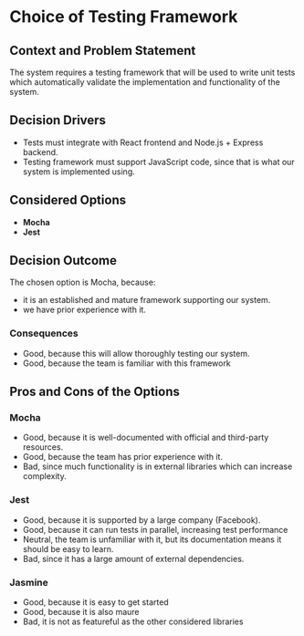 # Choice of Testing Framework

## Context and Problem Statement

The system requires a testing framework that will be used to write unit tests which automatically validate the implementation and functionality of the system.

## Decision Drivers

* Tests must integrate with React frontend and Node.js + Express backend.
* Testing framework must support JavaScript code, since that is what our system is implemented using.

## Considered Options

* **Mocha**
* **Jest**

## Decision Outcome

The chosen option is Mocha, because:

- it is an established and mature framework supporting our system.
- we have prior experience with it.

### Consequences

* Good, because this will allow thoroughly testing our system.
* Good, because the team is familiar with this framework

## Pros and Cons of the Options

### Mocha

* Good, because it is well-documented with official and third-party resources.
* Good, because the team has prior experience with it.
* Bad, since much functionality is in external libraries which can increase complexity.

### Jest

* Good, because it is supported by a large company (Facebook).
* Good, because it can run tests in parallel, increasing test performance
* Neutral, the team is unfamiliar with it, but its documentation means it should be easy to learn.
* Bad, since it has a large amount of external dependencies.

### Jasmine

* Good, because it is easy to get started
* Good, because it is also maure
* Bad, it is not as featureful as the other considered libraries
